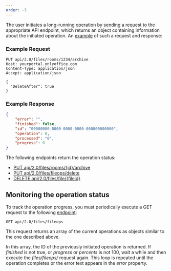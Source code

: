 ```yaml
---
order: -3
---
```


The user initiates a long-running operation by sending a request to the appropriate API endpoint, which returns an object containing information about the initiated operation. An [example](/docspace/method/files/put/api/2.0/files/rooms/%7bid%7d/archive) of such a request and response:

### Example Request

``` http
PUT api/2.0/files/rooms/1234/archive
Host: yourportal.onlyoffice.com
Content-Type: application/json
Accept: application/json

{
  "DeleteAfter": true
}
```

### Example Response

``` json
{
    "error": "",
    "finished": false,
    "id": "00000000-0000-0000-0000-000000000000",
    "operation": 0,
    "processed": "0",
    "progress": 0
}
```

The following endpoints return the operation status:

* [PUT api/2.0/files/rooms/{id}/archive](/docspace/method/files/put/api/2.0/files/rooms/%7bid%7d/archive)
* [PUT api/2.0/files/fileops/delete](/docspace/method/files/put/api/2.0/files/fileops/delete)
* [DELETE api/2.0/files/file/{fileid}](/docspace/method/files/delete/api/2.0/files/file/%7bfileid%7d)

## Monitoring the operation status

To track the operation progress, you must periodically execute a GET request to the following [endpoint](/docspace/method/files/get/api/2.0/files/fileops):

``` http
GET api/2.0/files/fileops
```

This request returns an array of the current operations as objects similar to the one described above.

In this array, the ID of the previously initiated operation is returned. If *finished* is not true, or *progress* or *percents* is not 100, wait a while and then execute the *files/fileops/* request again. This loop is repeated until the operation completes or the error text appears in the *error* property.
